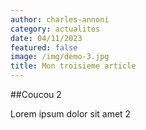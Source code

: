 ```yaml
---
author: charles-annoni
category: actualites
date: 04/11/2023
featured: false
image: /img/demo-3.jpg
title: Mon troisieme article
---
```

##Coucou 2

Lorem ipsum dolor sit amet 2